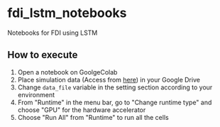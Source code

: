 # fdi_lstm_notebooks
Notebooks for FDI using LSTM

## How to execute
1. Open a notebook on GoolgeColab
2. Place simulation data (Access from [here](https://drive.google.com/drive/folders/11dumyJF6nO_G8RFfEaCESaK_aSl1dDPz?usp=sharing)) in your Google Drive
3. Change `data_file` variable in the setting section according to your environment
4. From "Runtime" in the menu bar, go to "Change runtime type" and choose "GPU" for the hardware accelerator
5. Choose "Run All" from "Runtime" to run all the cells
